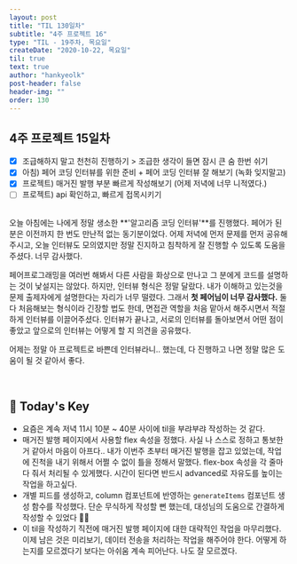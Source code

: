 ```yaml
---
layout: post
title: "TIL 130일차"
subtitle: "4주 프로젝트 16"
type: "TIL - 19주차, 목요일"
createDate: "2020-10-22, 목요일"
til: true
text: true
author: "hankyeolk"
post-header: false
header-img: ""
order: 130
---
```


## 4주 프로젝트 15일차

- [x] 조급해하지 말고 천천히 진행하기 > 조급한 생각이 들면 잠시 큰 숨 한번 쉬기 <br />
- [x] 아침) 페어 코딩 인터뷰를 위한 준비 + 페어 코딩 인터뷰 잘 해보기 (녹화 잊지말고) <br />
- [x] 프로젝트) 매거진 발행 부분 빠르게 작성해보기 (어제 저녁에 너무 니적였다.) <br />
- [ ] 프로젝트) api 확인하고, 빠르게 접목시키기 <br />
      <br />

오늘 아침에는 나에게 정말 생소한 **'알고리즘 코딩 인터뷰'**를 진행했다. 페어가 된 분은 이전까지 한 번도 만난적 없는 동기분이었다. 어제 저녁에 먼저 문제를 먼저 공유해주시고, 오늘 인터뷰도 모의였지만 정말 진지하고 침착하게 잘 진행할 수 있도록 도움을 주셨다. 너무 감사했다. <br />

페어프로그래밍을 여러번 해봐서 다른 사람을 화상으로 만나고 그 분에게 코드를 설명하는 것이 낯설지는 않았다. 하지만, 인터뷰 형식은 정말 달랐다. 내가 이해하고 있는것을 문제 출제자에게 설명한다는 자리가 너무 떨렸다. 그래서 **첫 페어님이 너무 감사했다.** 둘 다 처음해보는 형식이라 긴장할 법도 한데, 면접관 역할을 처음 맡아서 해주시면서 적절하게 인터뷰를 이끌어주셨다. 인터뷰가 끝나고, 서로의 인터뷰를 돌아보면서 어떤 점이 좋았고 앞으로의 인터뷰는 어떻게 할 지 의견을 공유했다. <br />

어제는 정말 아 프로젝트로 바쁜데 인터뷰라니.. 했는데, 다 진행하고 나면 정말 많은 도움이 될 것 같아서 좋다. <br />

<br />

## 🦄 Today's Key

- 요즘은 계속 저녁 11시 10분 ~ 40분 사이에 til을 부랴부랴 작성하는 것 같다.
- 매거진 발행 페이지에서 사용할 flex 속성을 정했다. 사실 나 스스로 정하고 통보한 거 같아서 마음이 아프다.. 내가 이번주 초부터 매거진 발행을 잡고 있었는데, 작업에 진척을 내기 위해서 어쩔 수 없이 틀을 정해서 말했다. flex-box 속성을 각 줄마다 줘서 처리될 수 있게했다. 시간이 된다면 반드시 advanced로 자유도를 높이는 작업을 하고싶다.
- 개별 피드를 생성하고, column 컴포넌트에 반영하는 `generateItems` 컴포넌트 생성 함수를 작성했다. 단순 무식하게 작성할 뻔 했는데, 대성님의 도움으로 간결하게 작성할 수 있었다 👍🏼
- 이 til을 작성하기 직전에 매거진 발행 페이지에 대한 대략적인 작업을 마무리했다. 이제 남은 것은 미리보기, 데이터 전송을 처리하는 작업을 해주어야 한다. 어떻게 하는지를 모르겠다기 보다는 아쉬움 계속 피어난다. 나도 잘 모르겠다.
